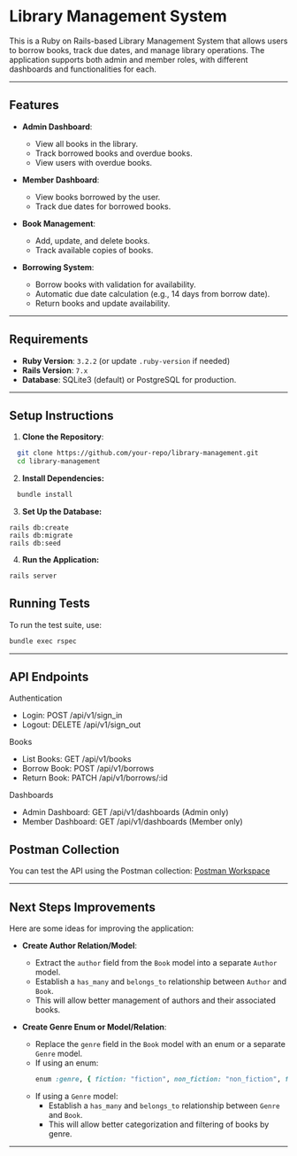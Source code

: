 # Library Management System

This is a Ruby on Rails-based Library Management System that allows users to borrow books, track due dates, and manage library operations. The application supports both admin and member roles, with different dashboards and functionalities for each.

---

## Features

- **Admin Dashboard**:
  - View all books in the library.
  - Track borrowed books and overdue books.
  - View users with overdue books.

- **Member Dashboard**:
  - View books borrowed by the user.
  - Track due dates for borrowed books.

- **Book Management**:
  - Add, update, and delete books.
  - Track available copies of books.

- **Borrowing System**:
  - Borrow books with validation for availability.
  - Automatic due date calculation (e.g., 14 days from borrow date).
  - Return books and update availability.

---

## Requirements

- **Ruby Version**: `3.2.2` (or update `.ruby-version` if needed)
- **Rails Version**: `7.x`
- **Database**: SQLite3 (default) or PostgreSQL for production.

---

## Setup Instructions

1. **Clone the Repository**:
```bash
  git clone https://github.com/your-repo/library-management.git
  cd library-management
```

2. **Install Dependencies:**
```bash
  bundle install
```

3. **Set Up the Database:**
```
rails db:create
rails db:migrate
rails db:seed
```

4. **Run the Application:**
```bash
rails server
```

## Running Tests

To run the test suite, use:
```bash
bundle exec rspec
```

---

## API Endpoints

Authentication
  - Login: POST /api/v1/sign_in
  - Logout: DELETE /api/v1/sign_out

Books
  - List Books: GET /api/v1/books
  - Borrow Book: POST /api/v1/borrows
  - Return Book: PATCH /api/v1/borrows/:id

Dashboards
  - Admin Dashboard: GET /api/v1/dashboards (Admin only)
  - Member Dashboard: GET /api/v1/dashboards (Member only)

## Postman Collection

You can test the API using the Postman collection:
[Postman Workspace](https://web.postman.co/workspace/ccc6e88f-64af-47ed-87ba-7d80727dbba1)

---

## Next Steps Improvements

Here are some ideas for improving the application:

- **Create Author Relation/Model**:
  - Extract the `author` field from the `Book` model into a separate `Author` model.
  - Establish a `has_many` and `belongs_to` relationship between `Author` and `Book`.
  - This will allow better management of authors and their associated books.

- **Create Genre Enum or Model/Relation**:
  - Replace the `genre` field in the `Book` model with an enum or a separate `Genre` model.
  - If using an enum:
    ```ruby
    enum :genre, { fiction: "fiction", non_fiction: "non_fiction", fantasy: "fantasy", mystery: "mystery" }, suffix: true
    ```
  - If using a `Genre` model:
    - Establish a `has_many` and `belongs_to` relationship between `Genre` and `Book`.
    - This will allow better categorization and filtering of books by genre.

---
